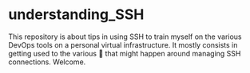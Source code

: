 # understanding_SSH

This repository is about tips in using SSH to train myself on the various DevOps tools on a personal virtual infrastructure.
It mostly consists in getting used to the various 💩 that might happen around managing SSH connections.
Welcome.
